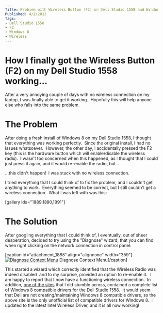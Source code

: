 ```yaml
---
Title: Problem with Wireless Button (F2) on Dell Studio 1558 and Windows 8
Published: 4/2/2013
Tags:
- Dell Studio 1558
- F2
- Windows 8
- Wireless
---
```


# How I finally got the Wireless Button (F2) on my Dell Studio 1558 working...

After a very annoying couple of days with no wireless connection on my laptop, I was finally able to get it working.  Hopefully this will help anyone else who falls into the same problem.

# The Problem

After doing a fresh install of Windows 8 on my Dell Studio 1558, I thought that everything was working perfectly.  Since the original install, I had no issues whatsoever.  However, the other day, I accidentally pressed the F2 key (this is the hardware button which will enable/disable the wireless radio).  I wasn't too concerned when this happened, as I thought that I could just press it again, and it would re-enable the radio, but...

...this didn't happen!  I was stuck with no wireless connection.

I tried everything that I could think of to fix the problem, and I couldn't get anything to work.  Everything seemed to be correct, but I still couldn't get a wireless connection.  What I was left with was this:

[gallery ids="1889,1890,1891"]

# The Solution

After googling everything that I could think of, I eventually, out of sheer desperation, decided to try using the "Diagnose" wizard, that you can find when right clicking on the network connection in control panel:

[caption id="attachment_1888" align="alignnone" width="359"][![Diagnose Context Menu](http://www.gep13.co.uk/blog/wp-content/uploads/2013/02/Diagnose_Context_Menu.png)](http://www.gep13.co.uk/blog/problem-with-wireless-button-f2-on-dell-studio-1558-and-windows-8/diagnose_context_menu/) Diagnose Context Menu[/caption]

This started a wizard which correctly identified that the Wireless Radio was indeed disabled  and to my surprise, provided an option to re-enable it.  I am happy to report that I now have a functioning wireless connection.  In addition, [one of the sites](http://en.community.dell.com/support-forums/laptop/w/laptop/4232.studio-1558-windows-8-64-bit.aspx) that I did stumble across, contained a complete list of Windows 8 compatible drivers for the Dell Studio 1558.  It would seem that Dell are not creating/maintaining Windows 8 compatible drivers, so the above site is the only unofficial list of compatible drivers for Windows 8.  I updated to the latest Intel Wireless Driver, and it is all now working!
